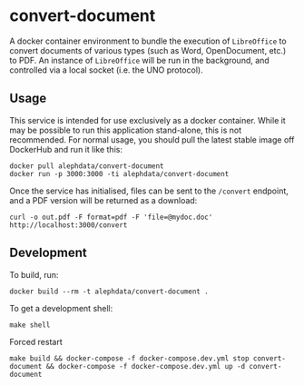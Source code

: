 # convert-document

A docker container environment to bundle the execution of `LibreOffice` to convert documents of various types (such as Word, OpenDocument, etc.) to PDF. An instance of `LibreOffice` will be run in the background, and controlled via a local socket (i.e. the UNO protocol).

## Usage

This service is intended for use exclusively as a docker container. While it may be possible to
run this application stand-alone, this is not recommended. For normal usage, you should pull the
latest stable image off DockerHub and run it like this:

```shell
docker pull alephdata/convert-document
docker run -p 3000:3000 -ti alephdata/convert-document
```

Once the service has initialised, files can be sent to the `/convert` endpoint, and a PDF version
will be returned as a download:

```shell
curl -o out.pdf -F format=pdf -F 'file=@mydoc.doc' http://localhost:3000/convert
```

## Development

To build, run:

```shell
docker build --rm -t alephdata/convert-document .
```

To get a development shell:

```shell
make shell
```

Forced restart

```shell
make build && docker-compose -f docker-compose.dev.yml stop convert-document && docker-compose -f docker-compose.dev.yml up -d convert-document
```
